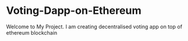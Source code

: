 # Voting-Dapp-on-Ethereum
Welcome to My Project.
I am creating decentralised voting app on top of ethereum blockchain
